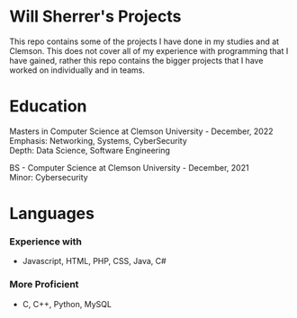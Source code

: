 # Will Sherrer's Projects
This repo contains some of the projects I have done in my studies and at Clemson. 
This does not cover all of my experience with programming that I have gained, rather
this repo contains the bigger projects that I have worked on individually and in teams.

# Education
Masters in Computer Science at Clemson University - December, 2022<br>
Emphasis: Networking, Systems, CyberSecurity<br>
Depth: Data Science, Software Engineering

BS - Computer Science at Clemson University - December, 2021<br>
Minor: Cybersecurity

# Languages
### Experience with
* Javascript, HTML, PHP, CSS, Java, C#
### More Proficient
* C, C++, Python, MySQL

